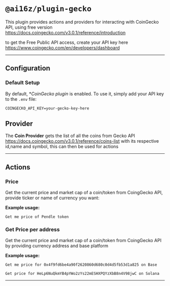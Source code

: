 # `@ai16z/plugin-gecko`

This plugin provides actions and providers for interacting with CoinGecko API, using free version
https://docs.coingecko.com/v3.0.1/reference/introduction

to get the Free Public API access, create your API key here
https://www.coingecko.com/en/developers/dashboard

---

## Configuration

### Default Setup

By default, \*_CoinGecko plugin_ is enabled. To use it, simply add your API key to the `.env` file:

```env
COINGECKO_API_KEY=your-gecko-key-here
```

## Provider

The **Coin Provider** gets the list of all the coins from Gecko API
https://docs.coingecko.com/v3.0.1/reference/coins-list
with its respective id,name and symbol, this can then be used for actions

---

## Actions

### Price

Get the current price and market cap of a coin/token from CoingGecko API, provide ticker or name of currency you want:

**Example usage:**

```env
Get me price of Pendle token
```

### Get Price per address

Get the current price and market cap of a coin/token from CoingGecko API by providing currency address and base platform

**Example usage:**

```env
Get me price for 0x4f9fd6be4a90f2620860d680c0d4d5fb53d1a825 on Base

Get price for HeLp6NuQkmYB4pYWo2zYs22mESHXPQYzXbB8n4V98jwC on Solana
```

---
